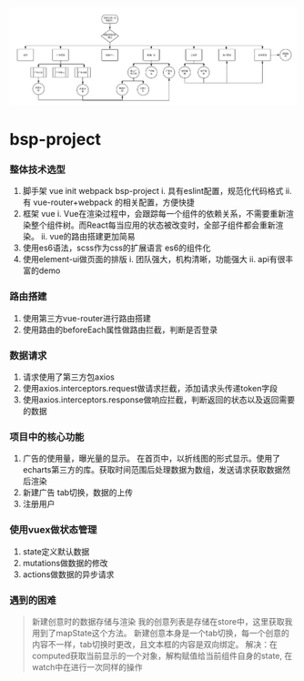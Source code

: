 ![avatar](./智能后台管理.png)
# bsp-project
### 整体技术选型
1. 脚手架  vue init webpack bsp-project
  i. 具有eslint配置，规范化代码格式
  ii. 有 vue-router+webpack 的相关配置，方便快捷
2. 框架 vue
  i. Vue在渲染过程中，会跟踪每一个组件的依赖关系，不需要重新渲染整个组件树。而React每当应用的状态被改变时，全部子组件都会重新渲染。
  ii. vue的路由搭建更加简易
3. 使用es6语法，scss作为css的扩展语言
es6的组件化
4. 使用element-ui做页面的排版
  i. 团队强大，机构清晰，功能强大
  ii. api有很丰富的demo
### 路由搭建
1. 使用第三方vue-router进行路由搭建
2. 使用路由的beforeEach属性做路由拦截，判断是否登录
### 数据请求
1. 请求使用了第三方包axios
2. 使用axios.interceptors.request做请求拦截，添加请求头传递token字段
3. 使用axios.interceptors.response做响应拦截，判断返回的状态以及返回需要的数据
### 项目中的核心功能
1. 广告的使用量，曝光量的显示。
在首页中，以折线图的形式显示。使用了echarts第三方的库。获取时间范围后处理数据为数组，发送请求获取数据然后渲染
2. 新建广告
tab切换，数据的上传
3. 注册用户
### 使用vuex做状态管理
1. state定义默认数据
2. mutations做数据的修改
3. actions做数据的异步请求
### 遇到的困难
> 新建创意时的数据存储与渲染
我的创意列表是存储在store中，这里获取我用到了mapState这个方法。
新建创意本身是一个tab切换，每一个创意的内容不一样，tab切换时更改，且文本框的内容是双向绑定。
解决：在computed获取当前显示的一个对象，解构赋值给当前组件自身的state, 在watch中在进行一次同样的操作

